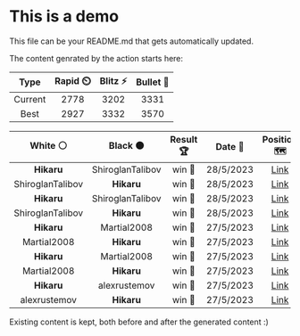 # This is a demo

This file can be your README.md that gets automatically updated.

The content genrated by the action starts here:

<!--START_SECTION:chessStats-->
<!-- Automatically generated with https://github.com/Balastrong/chess-stats-action -->

| Type | Rapid ⏲️ | Blitz ⚡ | Bullet 🔫 |
|:---:|:---:|:---:|:---:|
| Current | 2778 | 3202 | 3331 |
| Best | 2927 | 3332 | 3570 |

| White ⚪ | Black ⚫ | Result 🏆 | Date 📅 | Position 🗺️ | Type 🕕 |
|:---:|:---:|:---:|:---:|:---:|:---:|
| **Hikaru** | ShiroglanTalibov | win 🥇 | 28/5/2023 | <a href="http://www.ee.unb.ca/cgi-bin/tervo/fen.pl?select=8/8/4K1k1/R5P1/P7/1P1r4/8/8 b - -">Link</a> | Blitz |
| ShiroglanTalibov | **Hikaru** | win 🥇 | 28/5/2023 | <a href="http://www.ee.unb.ca/cgi-bin/tervo/fen.pl?select=8/8/2k5/4R3/P3PK2/7r/8/8 w - -">Link</a> | Blitz |
| **Hikaru** | ShiroglanTalibov | win 🥇 | 28/5/2023 | <a href="http://www.ee.unb.ca/cgi-bin/tervo/fen.pl?select=R5k1/3R1r2/1p4p1/2q2r2/8/2Q4P/6P1/7K b - -">Link</a> | Blitz |
| ShiroglanTalibov | **Hikaru** | win 🥇 | 28/5/2023 | <a href="http://www.ee.unb.ca/cgi-bin/tervo/fen.pl?select=8/6R1/6p1/8/6P1/2b4r/1K4k1/8 w - -">Link</a> | Blitz |
| **Hikaru** | Martial2008 | win 🥇 | 27/5/2023 | <a href="http://www.ee.unb.ca/cgi-bin/tervo/fen.pl?select=7k/4Q3/p5P1/3q4/8/5PK1/8/8 b - -">Link</a> | Blitz |
| Martial2008 | **Hikaru** | win 🥇 | 27/5/2023 | <a href="http://www.ee.unb.ca/cgi-bin/tervo/fen.pl?select=6k1/5pb1/3P2pp/2prP3/2N5/1r3KP1/7P/4R3 w - -">Link</a> | Blitz |
| **Hikaru** | Martial2008 | win 🥇 | 27/5/2023 | <a href="http://www.ee.unb.ca/cgi-bin/tervo/fen.pl?select=rnbq1rk1/pppp1pbp/6p1/4P3/3P1B2/5NP1/PPP1Q3/RN2KB1R b KQ -">Link</a> | Blitz |
| Martial2008 | **Hikaru** | win 🥇 | 27/5/2023 | <a href="http://www.ee.unb.ca/cgi-bin/tervo/fen.pl?select=r4k2/1pp5/p3q2r/8/4p3/3B4/PPP3P1/2K5 w - -">Link</a> | Blitz |
| **Hikaru** | alexrustemov | win 🥇 | 27/5/2023 | <a href="http://www.ee.unb.ca/cgi-bin/tervo/fen.pl?select=1Q2R3/5pkp/6p1/3p4/3b4/6P1/4pr1P/1R4K1 b - -">Link</a> | Blitz |
| alexrustemov | **Hikaru** | win 🥇 | 27/5/2023 | <a href="http://www.ee.unb.ca/cgi-bin/tervo/fen.pl?select=3r2k1/5p1p/p3p1p1/P5q1/1pN1n3/4P2P/3nNPP1/1R3QK1 w - -">Link</a> | Blitz |

<!--END_SECTION:chessStats-->

Existing content is kept, both before and after the generated content :)
